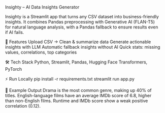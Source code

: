 Insighty – AI Data Insights Generator

Insighty is a Streamlit app that turns any CSV dataset into business-friendly insights.
It combines Pandas preprocessing with Generative AI (FLAN-T5) for natural language analysis, with a Pandas fallback to ensure results even if AI fails.

🚀 Features
Upload CSV → Clean & summarize data
Generate actionable insights with LLM
Automatic fallback insights without AI
Quick stats: missing values, correlations, top categories

🛠 Tech Stack
Python, Streamlit, Pandas, Hugging Face Transformers, PyTorch

⚡ Run Locally
pip install -r requirements.txt
streamlit run app.py

📌 Example Output
Drama is the most common genre, making up 40% of titles.
English-language films have an average IMDb score of 6.8, higher than non-English films.
Runtime and IMDb score show a weak positive correlation (0.12).
